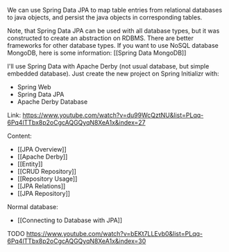 We can use Spring Data JPA to map table entries from relational databases to java objects, and persist the java objects in corresponding tables.

Note, that Spring Data JPA can be used with all database types, but it was constructed to create an abstraction on RDBMS. There are better frameworks for other database types. If you want to use NoSQL database MongoDB, here is some information: [[Spring Data MongoDB]]

I'll use Spring Data with Apache Derby (not usual database, but simple embedded database). Just create the new project on Spring Initializr with:

- Spring Web
- Spring Data JPA
- Apache Derby Database

Link: https://www.youtube.com/watch?v=du99WcQztNU&list=PLqq-6Pq4lTTbx8p2oCgcAQGQyqN8XeA1x&index=27

Content:
- [[JPA Overview]]
- [[Apache Derby]]
- [[Entity]]
- [[CRUD Repository]]
- [[Repository Usage]]
- [[JPA Relations]]
- [[JPA Repository]]

Normal database:
- [[Connecting to Database with JPA]]


TODO https://www.youtube.com/watch?v=bEKt7LLEvb0&list=PLqq-6Pq4lTTbx8p2oCgcAQGQyqN8XeA1x&index=30